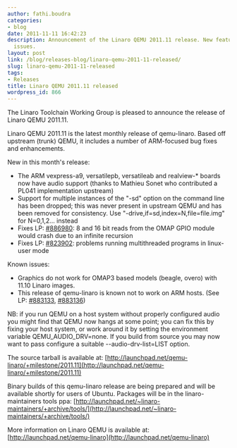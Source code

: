 ```yaml
---
author: fathi.boudra
categories:
- blog
date: 2011-11-11 16:42:23
description: Announcement of the Linaro QEMU 2011.11 release. New features and known
  issues.
layout: post
link: /blog/releases-blog/linaro-qemu-2011-11-released/
slug: linaro-qemu-2011-11-released
tags:
- Releases
title: Linaro QEMU 2011.11 released
wordpress_id: 866
---
```


The Linaro Toolchain Working Group is pleased to announce the
release of Linaro QEMU 2011.11.

Linaro QEMU 2011.11 is the latest monthly release of
qemu-linaro. Based off upstream (trunk) QEMU, it includes a
number of ARM-focused bug fixes and enhancements.

New in this month's release:

- The ARM vexpress-a9, versatilepb, versatileab and realview-*
boards now have audio support (thanks to Mathieu Sonet who
contributed a PL041 implementation upstream)
- Support for multiple instances of the "-sd" option on the
command line has been dropped; this was never present in
upstream QEMU and has been removed for consistency. Use
"-drive,if=sd,index=N,file=file.img" for N=0,1,2... instead
- Fixes LP: [#886980](http://launchpad.net/bugs/886980): 8 and 16 bit reads from the OMAP GPIO module
would crash due to an infinite recursion
- Fixes LP: [#823902](http://launchpad.net/bugs/823902): problems running multithreaded programs in
linux-user mode

Known issues:
- Graphics do not work for OMAP3 based models (beagle, overo)
with 11.10 Linaro images.
- This release of qemu-linaro is known not to work on ARM hosts.
(See LP: [#883133](http://launchpad.net/bugs/883133), [#883136](http://launchpad.net/bugs/883136))

NB: if you run QEMU on a host system without properly configured
audio you might find that QEMU now hangs at some point; you can
fix this by fixing your host system, or work around it by setting
the environment variable QEMU_AUDIO_DRV=none.
If you build from source you may now want to pass configure
a suitable --audio-drv-list=LIST option.

The source tarball is available at:
[http://launchpad.net/qemu-linaro/+milestone/2011.11](http://launchpad.net/qemu-linaro/+milestone/2011.11)

Binary builds of this qemu-linaro release are being prepared and
will be available shortly for users of Ubuntu. Packages will be in
the linaro-maintainers tools ppa:
[http://launchpad.net/~linaro-maintainers/+archive/tools/](http://launchpad.net/~linaro-maintainers/+archive/tools/)

More information on Linaro QEMU is available at:
[http://launchpad.net/qemu-linaro](http://launchpad.net/qemu-linaro)